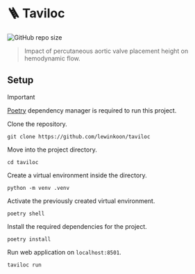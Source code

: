 # 🪜 Taviloc

![GitHub repo size](https://img.shields.io/github/repo-size/lewinkoon/databoard)

> Impact of percutaneous aortic valve placement height on hemodynamic flow.

## Setup

> [!IMPORTANT]  
> [Poetry](https://python-poetry.org/) dependency manager is required to run this project.

Clone the repository.

```shell
git clone https://github.com/lewinkoon/taviloc
```

Move into the project directory.

```shell
cd taviloc
```

Create a virtual environment inside the directory.

```shell
python -m venv .venv
```

Activate the previously created virtual environment.

```shell
poetry shell
```

Install the required dependencies for the project.

```shell
poetry install
```

Run web application on `localhost:8501`.

```shell
taviloc run
```